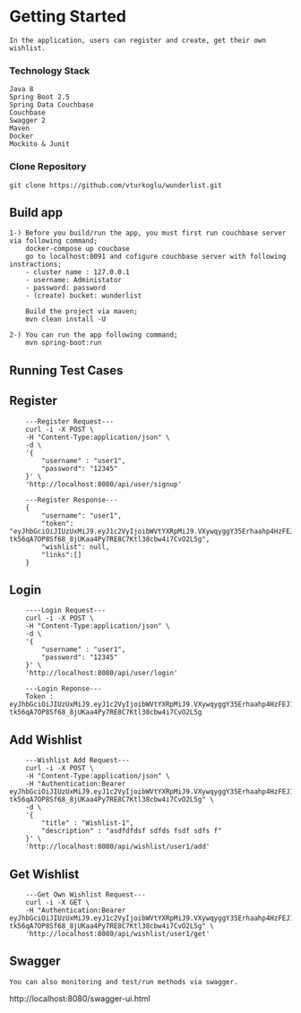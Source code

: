 # Getting Started 
    In the application, users can register and create, get their own wishlist.

### Technology Stack
    Java 8
    Spring Boot 2.5
    Spring Data Couchbase
    Couchbase
    Swagger 2
    Maven
    Docker
    Mockito & Junit
    
### Clone Repository

    git clone https://github.com/vturkoglu/wunderlist.git

## Build app 

    1-) Before you build/run the app, you must first run couchbase server via following command;
        docker-compose up coucbase 
        go to localhost:8091 and cofigure couchbase server with following instractions;
        - cluster name : 127.0.0.1
        - username: Administator
        - password: password
        - (create) bucket: wunderlist

        Build the project via maven;
        mvn clean install -U

    2-) You can run the app following command;
        mvn spring-boot:run

## Running Test Cases

## Register
        ---Register Request---
        curl -i -X POST \
        -H "Content-Type:application/json" \
        -d \
        '{
            "username" : "user1",
            "password": "12345"
        }' \
        'http://localhost:8080/api/user/signup'

        ---Register Response---
        {
            "username": "user1",
            "token": "eyJhbGciOiJIUzUxMiJ9.eyJ1c2VyIjoibWVtYXRpMiJ9.VXywqyggY35Erhaahp4HzFEJ1ujdSQrJXEvbA-tk56qA7OP8Sf68_8jUKaa4Py7RE8C7Ktl38cbw4i7CvO2L5g",
            "wishlist": null,
            "links":[]
        }

## Login
        ----Login Request---
        curl -i -X POST \
        -H "Content-Type:application/json" \
        -d \
        '{
            "username" : "user1",
            "password": "12345"
        }' \
        'http://localhost:8080/api/user/login'

        ---Login Reponse---
        Token : eyJhbGciOiJIUzUxMiJ9.eyJ1c2VyIjoibWVtYXRpMiJ9.VXywqyggY35Erhaahp4HzFEJ1ujdSQrJXEvbA-tk56qA7OP8Sf68_8jUKaa4Py7RE8C7Ktl38cbw4i7CvO2L5g

## Add Wishlist
        ---Wishlist Add Request---
        curl -i -X POST \
        -H "Content-Type:application/json" \
        -H "Authentication:Bearer eyJhbGciOiJIUzUxMiJ9.eyJ1c2VyIjoibWVtYXRpMiJ9.VXywqyggY35Erhaahp4HzFEJ1ujdSQrJXEvbA-tk56qA7OP8Sf68_8jUKaa4Py7RE8C7Ktl38cbw4i7CvO2L5g" \
        -d \
        '{
            "title" : "Wishlist-1",
            "description" : "asdfdfdsf sdfds fsdf sdfs f"
        }' \
        'http://localhost:8080/api/wishlist/user1/add'

## Get Wishlist 
        ---Get Own Wishlist Request---
        curl -i -X GET \
        -H "Authentication:Bearer eyJhbGciOiJIUzUxMiJ9.eyJ1c2VyIjoibWVtYXRpMiJ9.VXywqyggY35Erhaahp4HzFEJ1ujdSQrJXEvbA-tk56qA7OP8Sf68_8jUKaa4Py7RE8C7Ktl38cbw4i7CvO2L5g" \
        'http://localhost:8080/api/wishlist/user1/get'

## Swagger
    You can also monitoring and test/run methods via swagger.

http://localhost:8080/swagger-ui.html

